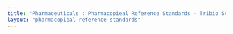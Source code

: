 ```yaml
---
title: "Pharmaceuticals : Pharmacopieal Reference Standards - Tribio Scientific"
layout: "pharmacopieal-reference-standards"
---
```

